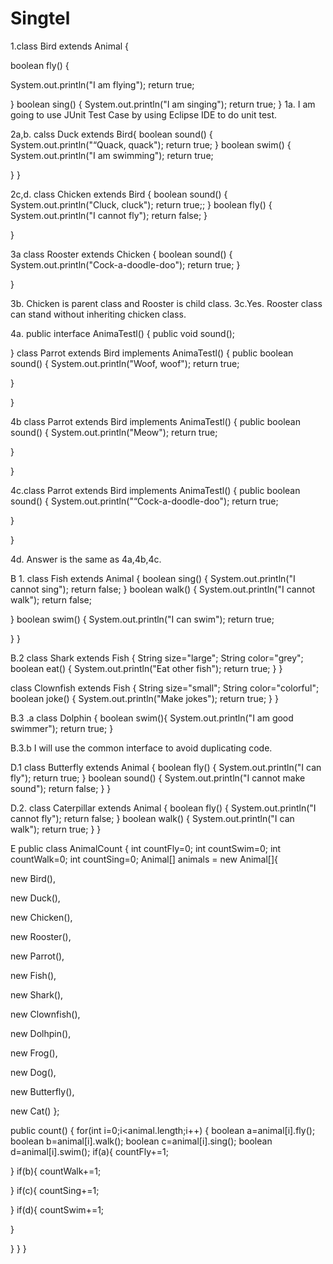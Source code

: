 # Singtel

1.class Bird extends Animal {
 
boolean fly() {
 
System.out.println("I am flying");
return true;
 
}
boolean sing()
{
System.out.println("I am singing");
return true;
}
1a. I am going to use JUnit Test Case by using Eclipse IDE to do unit test.



2a,b. calss Duck extends Bird{
boolean sound()
{
System.out.println("“Quack, quack");
return true;
}
boolean swim()
{
System.out.println("I am swimming");
return true;

}
}

2c,d. class Chicken extends Bird
{
boolean sound()
{
System.out.println("Cluck, cluck");
return true;;
}
boolean fly()
{
System.out.println("I cannot fly");
return false;
}

}


3a
class Rooster extends Chicken
{
boolean sound()
{
System.out.println("Cock-a-doodle-doo");
return true;
}

}

3b. Chicken is parent class and Rooster is child class.
3c.Yes. Rooster class can stand without inheriting chicken class.

4a. public interface AnimaTestl()
{
public void sound();

}
class Parrot extends Bird implements AnimaTestl()
{
public boolean sound()
{
System.out.println("Woof, woof");
return true;

}

}

4b class Parrot extends Bird  implements AnimaTestl()
{
public boolean sound()
{
System.out.println("Meow");
return true;

}

}

4c.class Parrot extends Bird  implements AnimaTestl()
{
public boolean sound()
{
System.out.println("“Cock-a-doodle-doo");
return true;

}

}

4d. Answer is the same as 4a,4b,4c.

B 1. class Fish extends Animal
{
boolean sing()
{
System.out.println("I cannot sing");
return false;
}
boolean walk()
{
System.out.println("I cannot walk");
return false;

}
boolean swim()
{
System.out.println("I can swim");
return true;

}
}


B.2  class Shark extends Fish
{
String size="large";
String color="grey";
boolean eat()
{
System.out.println("Eat other fish");
return true;
}
}

  class Clownfish extends Fish
{
String size="small";
String color="colorful";
boolean joke()
{
System.out.println("Make jokes");
return true;
}
}


B.3 .a   class Dolphin
{
boolean swim(){
System.out.println("I am good swimmer");
return true;
}

B.3.b  I will use the common interface to avoid duplicating code.


D.1  class Butterfly extends Animal
{
boolean fly()
{
System.out.println("I can fly");
return true;
}
boolean sound()
{
System.out.println("I cannot make sound");
return false;
}
}

D.2.  class Caterpillar extends Animal
{
boolean fly()
{
System.out.println("I cannot fly");
return false;
}
boolean walk()
{
System.out.println("I can walk");
return true;
}
}

E  public class AnimalCount
{
int countFly=0;
int countSwim=0;
int countWalk=0;
int countSing=0;
Animal[] animals = new Animal[]{
 
new Bird(),
 
new Duck(),
 
new Chicken(),
 
new Rooster(),
 
new Parrot(),
 
new Fish(),
 
new Shark(),
 
new Clownfish(),
 
new Dolhpin(),
 
new Frog(),
 
new Dog(),
 
new Butterfly(),
 
new Cat()
};

public count()
{
 for(int i=0;i<animal.length;i++)
{
boolean a=animal[i].fly();
boolean b=animal[i].walk();
boolean c=animal[i].sing();
boolean d=animal[i].swim();
if(a){
countFly+=1;

}
if(b){
countWalk+=1;

}
if(c){
countSing+=1;

}
if(d){
countSwim+=1;

}



}
}
}
